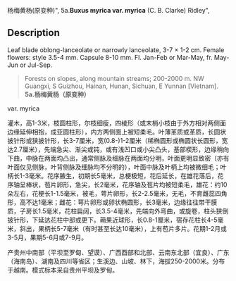 杨梅黄杨(原变种)",
5a.**Buxus myrica var. myrica** (C. B. Clarke) Ridley",

## Description
Leaf blade oblong-lanceolate or narrowly lanceolate, 3-7 × 1-2 cm. Female flowers: style 3.5-4 mm. Capsule 8-10 mm. Fl. Jan-Feb or Mar-May, fr. May-Jun or Jul-Sep.

> Forests on slopes, along mountain streams; 200-2000 m. NW Guangxi, S Guizhou, Hainan, Hunan, Sichuan, E Yunnan [Vietnam].
**5a.杨梅黄杨（原变种）**

var. myrica

灌木，高1-3米，枝圆柱形，尔枝细瘦，四棱形（或末梢小枝由于外方相对两侧面边缘延伸相抱，成亚圆柱形），内方两侧面上被短柔毛。叶薄革质或革质，长圆状披针形或狭披针形，长3-7厘米，宽(0.8-)1-2厘米（稀椭圆形或椭圆状长圆形，宽达2.7厘米），先端急尖、渐尖或钝，或有浅凹口或小尖凸头，基部楔形，边缘稍向下曲，中脉在两面均凸出，通常侧脉及细脉在两面均分明，叶面更明显致密〔亦有叶面仅见侧脉，叶背侧脉及细脉均不分明的），叶面中脉及叶柄上均被微细毛；叶柄长1-3毫米。花序腋生，初期长5毫米，总梗极短，花后延长，在雄花落后，花序轴呈棒状，苞片卵形，急尖，长2毫米，花序轴及苞片均被短柔毛，雄花：约10朵左右，花梗长1-1.5毫米，被毛，萼片卵形，长2-2.5毫米，无毛，不育雌蕊四角形，高不达1毫米；雌花：萼片卵形或卵状椭圆形，长3毫米，边缘往往带干膜质，子房长1.5毫米，花柱扁阔，长3.5-4毫米，先端向外弯曲，或旋卷，柱头狭倒披针形，下延达花柱中部或更下。蒴果近球形，长0.8-1厘米，宿存花柱长4-5毫米，斜出，果柄长5-7毫米（有时甚至长达10毫米），上有苞片多片。花期1-2月或3-5月，果期5-6月或7-9月。

产贵州中南部（平坝至罗甸、望谟）、广西酉部和北部、云南东北部（宜良）、广东（海南岛）、湖南及四川等省区；生溪边、山坡、林下，海拔250-2000米。分布于越南。模式标本采自贵州平坝及罗甸。

